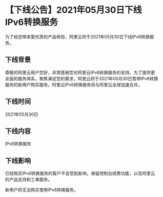 # 【下线公告】2021年05月30日下线IPv6转换服务

为了给您带来更优质的产品体验，阿里云将于2021年05月30日下线IPv6转换服务。

## 下线背景

尊敬的阿里云用户您好，非常感谢您对阿里云IPv6转换服务的支持，为了提供更全面的服务体系，聚焦满足您的需求，阿里云将于2021年05月30日暂停IPv6转换服务的新用户购买服务。阿里云IPv6转换服务将与阿里云全球加速合并。

## 下线时间

2021年05月30日

## 下线内容

IPv6转换服务

## 下线影响

已经购买IPv6转换服务的客户不会受到影响，保留控制台续费功能，以及阿里云的产品支持和工单服务。

新用户将无法购买使用IPv6转换服务。

